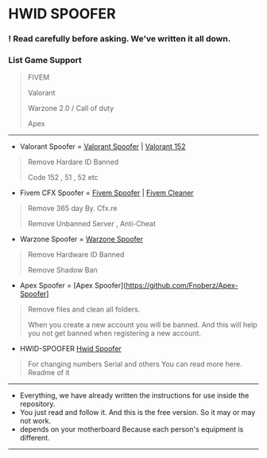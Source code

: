 # HWID SPOOFER

### ! Read carefully before asking. We've written it all down.

### List Game Support
> 
> FIVEM 
> 
> Valorant
>
> Warzone 2.0 / Call of duty
> 
> Apex 

---
 
 
 - Valorant Spoofer = [Valorant Spoofer](https://github.com/Fnoberz/Valorant-Spoofer) | [Valorant 152](https://github.com/Pridestike/Valorant-152)
 > 
 > Remove Hardare ID Banned 
 >
 > Code 152 , 51 , 52 etc

 - Fivem CFX Spoofer = [Fivem Spoofer](https://github.com/Fnoberz/Fivem-CFX-Spoofer) | [Fivem Cleaner](https://github.com/Fnoberz/Fivem-Cleaner)
 >
 > Remove 365 day By. Cfx.re
 >
 > Remove Unbanned Server , Anti-Cheat
 
 - Warzone Spoofer = [Warzone Spoofer](https://github.com/Fnoberz/COD-Spoofer)
 > 
 > Remove Hardware ID Banned 
 > 
 > Remove Shadow Ban 
 
 - Apex Spoofer = [Apex Spoofer](https://github.com/Fnoberz/Apex-Spoofer]
 >
 > Remove files and clean all folders.
 >
 > When you create a new account you will be banned. And this will help you not get banned when registering a new account.
 
 - HWID-SPOOFER [Hwid Spoofer](https://github.com/Fnoberz/HWID-Spoofer)
 
 > For changing numbers Serial and others You can read more here.
Readme of it

--- 


- Everything, we have already written the instructions for use inside the repository. 
- You just read and follow it. And this is the free version. So it may or may not work. 
- depends on your motherboard Because each person's equipment is different.


--- 
